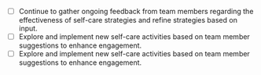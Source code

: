 - [ ] Continue to gather ongoing feedback from team members regarding the effectiveness of self-care strategies and refine strategies based on input.
- [ ] Explore and implement new self-care activities based on team member suggestions to enhance engagement.
- [ ] Explore and implement new self-care activities based on team member suggestions to enhance engagement.